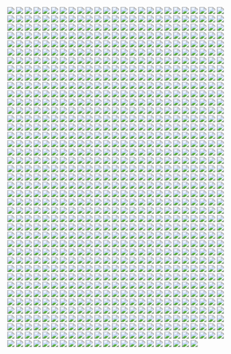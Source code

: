 ![](https://vacutice.github.io/Open-Imagine/doc/DIP-4th/0001.gif)
![](https://vacutice.github.io/Open-Imagine/doc/DIP-4th/0002.gif)
![](https://vacutice.github.io/Open-Imagine/doc/DIP-4th/0003.gif)
![](https://vacutice.github.io/Open-Imagine/doc/DIP-4th/0004.gif)
![](https://vacutice.github.io/Open-Imagine/doc/DIP-4th/0005.gif)
![](https://vacutice.github.io/Open-Imagine/doc/DIP-4th/0006.gif)
![](https://vacutice.github.io/Open-Imagine/doc/DIP-4th/0007.gif)
![](https://vacutice.github.io/Open-Imagine/doc/DIP-4th/0008.gif)
![](https://vacutice.github.io/Open-Imagine/doc/DIP-4th/0009.gif)
![](https://vacutice.github.io/Open-Imagine/doc/DIP-4th/0010.gif)
![](https://vacutice.github.io/Open-Imagine/doc/DIP-4th/0011.gif)
![](https://vacutice.github.io/Open-Imagine/doc/DIP-4th/0012.gif)
![](https://vacutice.github.io/Open-Imagine/doc/DIP-4th/0013.gif)
![](https://vacutice.github.io/Open-Imagine/doc/DIP-4th/0014.gif)
![](https://vacutice.github.io/Open-Imagine/doc/DIP-4th/0015.gif)
![](https://vacutice.github.io/Open-Imagine/doc/DIP-4th/0016.gif)
![](https://vacutice.github.io/Open-Imagine/doc/DIP-4th/0017.gif)
![](https://vacutice.github.io/Open-Imagine/doc/DIP-4th/0018.gif)
![](https://vacutice.github.io/Open-Imagine/doc/DIP-4th/0019.gif)
![](https://vacutice.github.io/Open-Imagine/doc/DIP-4th/0020.gif)
![](https://vacutice.github.io/Open-Imagine/doc/DIP-4th/0021.gif)
![](https://vacutice.github.io/Open-Imagine/doc/DIP-4th/0022.gif)
![](https://vacutice.github.io/Open-Imagine/doc/DIP-4th/0023.gif)
![](https://vacutice.github.io/Open-Imagine/doc/DIP-4th/0024.gif)
![](https://vacutice.github.io/Open-Imagine/doc/DIP-4th/0025.gif)
![](https://vacutice.github.io/Open-Imagine/doc/DIP-4th/0026.gif)
![](https://vacutice.github.io/Open-Imagine/doc/DIP-4th/0027.gif)
![](https://vacutice.github.io/Open-Imagine/doc/DIP-4th/0028.gif)
![](https://vacutice.github.io/Open-Imagine/doc/DIP-4th/0029.gif)
![](https://vacutice.github.io/Open-Imagine/doc/DIP-4th/0030.gif)
![](https://vacutice.github.io/Open-Imagine/doc/DIP-4th/0031.gif)
![](https://vacutice.github.io/Open-Imagine/doc/DIP-4th/0032.gif)
![](https://vacutice.github.io/Open-Imagine/doc/DIP-4th/0033.gif)
![](https://vacutice.github.io/Open-Imagine/doc/DIP-4th/0034.gif)
![](https://vacutice.github.io/Open-Imagine/doc/DIP-4th/0035.gif)
![](https://vacutice.github.io/Open-Imagine/doc/DIP-4th/0036.gif)
![](https://vacutice.github.io/Open-Imagine/doc/DIP-4th/0037.gif)
![](https://vacutice.github.io/Open-Imagine/doc/DIP-4th/0038.gif)
![](https://vacutice.github.io/Open-Imagine/doc/DIP-4th/0039.gif)
![](https://vacutice.github.io/Open-Imagine/doc/DIP-4th/0040.gif)
![](https://vacutice.github.io/Open-Imagine/doc/DIP-4th/0041.gif)
![](https://vacutice.github.io/Open-Imagine/doc/DIP-4th/0042.gif)
![](https://vacutice.github.io/Open-Imagine/doc/DIP-4th/0043.gif)
![](https://vacutice.github.io/Open-Imagine/doc/DIP-4th/0044.gif)
![](https://vacutice.github.io/Open-Imagine/doc/DIP-4th/0045.gif)
![](https://vacutice.github.io/Open-Imagine/doc/DIP-4th/0046.gif)
![](https://vacutice.github.io/Open-Imagine/doc/DIP-4th/0047.gif)
![](https://vacutice.github.io/Open-Imagine/doc/DIP-4th/0048.gif)
![](https://vacutice.github.io/Open-Imagine/doc/DIP-4th/0049.gif)
![](https://vacutice.github.io/Open-Imagine/doc/DIP-4th/0050.gif)
![](https://vacutice.github.io/Open-Imagine/doc/DIP-4th/0051.gif)
![](https://vacutice.github.io/Open-Imagine/doc/DIP-4th/0052.gif)
![](https://vacutice.github.io/Open-Imagine/doc/DIP-4th/0053.gif)
![](https://vacutice.github.io/Open-Imagine/doc/DIP-4th/0054.gif)
![](https://vacutice.github.io/Open-Imagine/doc/DIP-4th/0055.gif)
![](https://vacutice.github.io/Open-Imagine/doc/DIP-4th/0056.gif)
![](https://vacutice.github.io/Open-Imagine/doc/DIP-4th/0057.gif)
![](https://vacutice.github.io/Open-Imagine/doc/DIP-4th/0058.gif)
![](https://vacutice.github.io/Open-Imagine/doc/DIP-4th/0059.gif)
![](https://vacutice.github.io/Open-Imagine/doc/DIP-4th/0060.gif)
![](https://vacutice.github.io/Open-Imagine/doc/DIP-4th/0061.gif)
![](https://vacutice.github.io/Open-Imagine/doc/DIP-4th/0062.gif)
![](https://vacutice.github.io/Open-Imagine/doc/DIP-4th/0063.gif)
![](https://vacutice.github.io/Open-Imagine/doc/DIP-4th/0064.gif)
![](https://vacutice.github.io/Open-Imagine/doc/DIP-4th/0065.gif)
![](https://vacutice.github.io/Open-Imagine/doc/DIP-4th/0066.gif)
![](https://vacutice.github.io/Open-Imagine/doc/DIP-4th/0067.gif)
![](https://vacutice.github.io/Open-Imagine/doc/DIP-4th/0068.gif)
![](https://vacutice.github.io/Open-Imagine/doc/DIP-4th/0069.gif)
![](https://vacutice.github.io/Open-Imagine/doc/DIP-4th/0070.gif)
![](https://vacutice.github.io/Open-Imagine/doc/DIP-4th/0071.gif)
![](https://vacutice.github.io/Open-Imagine/doc/DIP-4th/0072.gif)
![](https://vacutice.github.io/Open-Imagine/doc/DIP-4th/0073.gif)
![](https://vacutice.github.io/Open-Imagine/doc/DIP-4th/0074.gif)
![](https://vacutice.github.io/Open-Imagine/doc/DIP-4th/0075.gif)
![](https://vacutice.github.io/Open-Imagine/doc/DIP-4th/0076.gif)
![](https://vacutice.github.io/Open-Imagine/doc/DIP-4th/0077.gif)
![](https://vacutice.github.io/Open-Imagine/doc/DIP-4th/0078.gif)
![](https://vacutice.github.io/Open-Imagine/doc/DIP-4th/0079.gif)
![](https://vacutice.github.io/Open-Imagine/doc/DIP-4th/0080.gif)
![](https://vacutice.github.io/Open-Imagine/doc/DIP-4th/0081.gif)
![](https://vacutice.github.io/Open-Imagine/doc/DIP-4th/0082.gif)
![](https://vacutice.github.io/Open-Imagine/doc/DIP-4th/0083.gif)
![](https://vacutice.github.io/Open-Imagine/doc/DIP-4th/0084.gif)
![](https://vacutice.github.io/Open-Imagine/doc/DIP-4th/0085.gif)
![](https://vacutice.github.io/Open-Imagine/doc/DIP-4th/0086.gif)
![](https://vacutice.github.io/Open-Imagine/doc/DIP-4th/0087.gif)
![](https://vacutice.github.io/Open-Imagine/doc/DIP-4th/0088.gif)
![](https://vacutice.github.io/Open-Imagine/doc/DIP-4th/0089.gif)
![](https://vacutice.github.io/Open-Imagine/doc/DIP-4th/0090.gif)
![](https://vacutice.github.io/Open-Imagine/doc/DIP-4th/0091.gif)
![](https://vacutice.github.io/Open-Imagine/doc/DIP-4th/0092.gif)
![](https://vacutice.github.io/Open-Imagine/doc/DIP-4th/0093.gif)
![](https://vacutice.github.io/Open-Imagine/doc/DIP-4th/0094.gif)
![](https://vacutice.github.io/Open-Imagine/doc/DIP-4th/0095.gif)
![](https://vacutice.github.io/Open-Imagine/doc/DIP-4th/0096.gif)
![](https://vacutice.github.io/Open-Imagine/doc/DIP-4th/0097.gif)
![](https://vacutice.github.io/Open-Imagine/doc/DIP-4th/0098.gif)
![](https://vacutice.github.io/Open-Imagine/doc/DIP-4th/0099.gif)
![](https://vacutice.github.io/Open-Imagine/doc/DIP-4th/0100.gif)
![](https://vacutice.github.io/Open-Imagine/doc/DIP-4th/0101.gif)
![](https://vacutice.github.io/Open-Imagine/doc/DIP-4th/0102.gif)
![](https://vacutice.github.io/Open-Imagine/doc/DIP-4th/0103.gif)
![](https://vacutice.github.io/Open-Imagine/doc/DIP-4th/0104.gif)
![](https://vacutice.github.io/Open-Imagine/doc/DIP-4th/0105.gif)
![](https://vacutice.github.io/Open-Imagine/doc/DIP-4th/0106.gif)
![](https://vacutice.github.io/Open-Imagine/doc/DIP-4th/0107.gif)
![](https://vacutice.github.io/Open-Imagine/doc/DIP-4th/0108.gif)
![](https://vacutice.github.io/Open-Imagine/doc/DIP-4th/0109.gif)
![](https://vacutice.github.io/Open-Imagine/doc/DIP-4th/0110.gif)
![](https://vacutice.github.io/Open-Imagine/doc/DIP-4th/0111.gif)
![](https://vacutice.github.io/Open-Imagine/doc/DIP-4th/0112.gif)
![](https://vacutice.github.io/Open-Imagine/doc/DIP-4th/0113.gif)
![](https://vacutice.github.io/Open-Imagine/doc/DIP-4th/0114.gif)
![](https://vacutice.github.io/Open-Imagine/doc/DIP-4th/0115.gif)
![](https://vacutice.github.io/Open-Imagine/doc/DIP-4th/0116.gif)
![](https://vacutice.github.io/Open-Imagine/doc/DIP-4th/0117.gif)
![](https://vacutice.github.io/Open-Imagine/doc/DIP-4th/0118.gif)
![](https://vacutice.github.io/Open-Imagine/doc/DIP-4th/0119.gif)
![](https://vacutice.github.io/Open-Imagine/doc/DIP-4th/0120.gif)
![](https://vacutice.github.io/Open-Imagine/doc/DIP-4th/0121.gif)
![](https://vacutice.github.io/Open-Imagine/doc/DIP-4th/0122.gif)
![](https://vacutice.github.io/Open-Imagine/doc/DIP-4th/0123.gif)
![](https://vacutice.github.io/Open-Imagine/doc/DIP-4th/0124.gif)
![](https://vacutice.github.io/Open-Imagine/doc/DIP-4th/0125.gif)
![](https://vacutice.github.io/Open-Imagine/doc/DIP-4th/0126.gif)
![](https://vacutice.github.io/Open-Imagine/doc/DIP-4th/0127.gif)
![](https://vacutice.github.io/Open-Imagine/doc/DIP-4th/0128.gif)
![](https://vacutice.github.io/Open-Imagine/doc/DIP-4th/0129.gif)
![](https://vacutice.github.io/Open-Imagine/doc/DIP-4th/0130.gif)
![](https://vacutice.github.io/Open-Imagine/doc/DIP-4th/0131.gif)
![](https://vacutice.github.io/Open-Imagine/doc/DIP-4th/0132.gif)
![](https://vacutice.github.io/Open-Imagine/doc/DIP-4th/0133.gif)
![](https://vacutice.github.io/Open-Imagine/doc/DIP-4th/0134.gif)
![](https://vacutice.github.io/Open-Imagine/doc/DIP-4th/0135.gif)
![](https://vacutice.github.io/Open-Imagine/doc/DIP-4th/0136.gif)
![](https://vacutice.github.io/Open-Imagine/doc/DIP-4th/0137.gif)
![](https://vacutice.github.io/Open-Imagine/doc/DIP-4th/0138.gif)
![](https://vacutice.github.io/Open-Imagine/doc/DIP-4th/0139.gif)
![](https://vacutice.github.io/Open-Imagine/doc/DIP-4th/0140.gif)
![](https://vacutice.github.io/Open-Imagine/doc/DIP-4th/0141.gif)
![](https://vacutice.github.io/Open-Imagine/doc/DIP-4th/0142.gif)
![](https://vacutice.github.io/Open-Imagine/doc/DIP-4th/0143.gif)
![](https://vacutice.github.io/Open-Imagine/doc/DIP-4th/0144.gif)
![](https://vacutice.github.io/Open-Imagine/doc/DIP-4th/0145.gif)
![](https://vacutice.github.io/Open-Imagine/doc/DIP-4th/0146.gif)
![](https://vacutice.github.io/Open-Imagine/doc/DIP-4th/0147.gif)
![](https://vacutice.github.io/Open-Imagine/doc/DIP-4th/0148.gif)
![](https://vacutice.github.io/Open-Imagine/doc/DIP-4th/0149.gif)
![](https://vacutice.github.io/Open-Imagine/doc/DIP-4th/0150.gif)
![](https://vacutice.github.io/Open-Imagine/doc/DIP-4th/0151.gif)
![](https://vacutice.github.io/Open-Imagine/doc/DIP-4th/0152.gif)
![](https://vacutice.github.io/Open-Imagine/doc/DIP-4th/0153.gif)
![](https://vacutice.github.io/Open-Imagine/doc/DIP-4th/0154.gif)
![](https://vacutice.github.io/Open-Imagine/doc/DIP-4th/0155.gif)
![](https://vacutice.github.io/Open-Imagine/doc/DIP-4th/0156.gif)
![](https://vacutice.github.io/Open-Imagine/doc/DIP-4th/0157.gif)
![](https://vacutice.github.io/Open-Imagine/doc/DIP-4th/0158.gif)
![](https://vacutice.github.io/Open-Imagine/doc/DIP-4th/0159.gif)
![](https://vacutice.github.io/Open-Imagine/doc/DIP-4th/0160.gif)
![](https://vacutice.github.io/Open-Imagine/doc/DIP-4th/0161.gif)
![](https://vacutice.github.io/Open-Imagine/doc/DIP-4th/0162.gif)
![](https://vacutice.github.io/Open-Imagine/doc/DIP-4th/0163.gif)
![](https://vacutice.github.io/Open-Imagine/doc/DIP-4th/0164.gif)
![](https://vacutice.github.io/Open-Imagine/doc/DIP-4th/0165.gif)
![](https://vacutice.github.io/Open-Imagine/doc/DIP-4th/0166.gif)
![](https://vacutice.github.io/Open-Imagine/doc/DIP-4th/0167.gif)
![](https://vacutice.github.io/Open-Imagine/doc/DIP-4th/0168.gif)
![](https://vacutice.github.io/Open-Imagine/doc/DIP-4th/0169.gif)
![](https://vacutice.github.io/Open-Imagine/doc/DIP-4th/0170.gif)
![](https://vacutice.github.io/Open-Imagine/doc/DIP-4th/0171.gif)
![](https://vacutice.github.io/Open-Imagine/doc/DIP-4th/0172.gif)
![](https://vacutice.github.io/Open-Imagine/doc/DIP-4th/0173.gif)
![](https://vacutice.github.io/Open-Imagine/doc/DIP-4th/0174.gif)
![](https://vacutice.github.io/Open-Imagine/doc/DIP-4th/0175.gif)
![](https://vacutice.github.io/Open-Imagine/doc/DIP-4th/0176.gif)
![](https://vacutice.github.io/Open-Imagine/doc/DIP-4th/0177.gif)
![](https://vacutice.github.io/Open-Imagine/doc/DIP-4th/0178.gif)
![](https://vacutice.github.io/Open-Imagine/doc/DIP-4th/0179.gif)
![](https://vacutice.github.io/Open-Imagine/doc/DIP-4th/0180.gif)
![](https://vacutice.github.io/Open-Imagine/doc/DIP-4th/0181.gif)
![](https://vacutice.github.io/Open-Imagine/doc/DIP-4th/0182.gif)
![](https://vacutice.github.io/Open-Imagine/doc/DIP-4th/0183.gif)
![](https://vacutice.github.io/Open-Imagine/doc/DIP-4th/0184.gif)
![](https://vacutice.github.io/Open-Imagine/doc/DIP-4th/0185.gif)
![](https://vacutice.github.io/Open-Imagine/doc/DIP-4th/0186.gif)
![](https://vacutice.github.io/Open-Imagine/doc/DIP-4th/0187.gif)
![](https://vacutice.github.io/Open-Imagine/doc/DIP-4th/0188.gif)
![](https://vacutice.github.io/Open-Imagine/doc/DIP-4th/0189.gif)
![](https://vacutice.github.io/Open-Imagine/doc/DIP-4th/0190.gif)
![](https://vacutice.github.io/Open-Imagine/doc/DIP-4th/0191.gif)
![](https://vacutice.github.io/Open-Imagine/doc/DIP-4th/0192.gif)
![](https://vacutice.github.io/Open-Imagine/doc/DIP-4th/0193.gif)
![](https://vacutice.github.io/Open-Imagine/doc/DIP-4th/0194.gif)
![](https://vacutice.github.io/Open-Imagine/doc/DIP-4th/0195.gif)
![](https://vacutice.github.io/Open-Imagine/doc/DIP-4th/0196.gif)
![](https://vacutice.github.io/Open-Imagine/doc/DIP-4th/0197.gif)
![](https://vacutice.github.io/Open-Imagine/doc/DIP-4th/0198.gif)
![](https://vacutice.github.io/Open-Imagine/doc/DIP-4th/0199.gif)
![](https://vacutice.github.io/Open-Imagine/doc/DIP-4th/0200.gif)
![](https://vacutice.github.io/Open-Imagine/doc/DIP-4th/0201.gif)
![](https://vacutice.github.io/Open-Imagine/doc/DIP-4th/0202.gif)
![](https://vacutice.github.io/Open-Imagine/doc/DIP-4th/0203.gif)
![](https://vacutice.github.io/Open-Imagine/doc/DIP-4th/0204.gif)
![](https://vacutice.github.io/Open-Imagine/doc/DIP-4th/0205.gif)
![](https://vacutice.github.io/Open-Imagine/doc/DIP-4th/0206.gif)
![](https://vacutice.github.io/Open-Imagine/doc/DIP-4th/0207.gif)
![](https://vacutice.github.io/Open-Imagine/doc/DIP-4th/0208.gif)
![](https://vacutice.github.io/Open-Imagine/doc/DIP-4th/0209.gif)
![](https://vacutice.github.io/Open-Imagine/doc/DIP-4th/0210.gif)
![](https://vacutice.github.io/Open-Imagine/doc/DIP-4th/0211.gif)
![](https://vacutice.github.io/Open-Imagine/doc/DIP-4th/0212.gif)
![](https://vacutice.github.io/Open-Imagine/doc/DIP-4th/0213.gif)
![](https://vacutice.github.io/Open-Imagine/doc/DIP-4th/0214.gif)
![](https://vacutice.github.io/Open-Imagine/doc/DIP-4th/0215.gif)
![](https://vacutice.github.io/Open-Imagine/doc/DIP-4th/0216.gif)
![](https://vacutice.github.io/Open-Imagine/doc/DIP-4th/0217.gif)
![](https://vacutice.github.io/Open-Imagine/doc/DIP-4th/0218.gif)
![](https://vacutice.github.io/Open-Imagine/doc/DIP-4th/0219.gif)
![](https://vacutice.github.io/Open-Imagine/doc/DIP-4th/0220.gif)
![](https://vacutice.github.io/Open-Imagine/doc/DIP-4th/0221.gif)
![](https://vacutice.github.io/Open-Imagine/doc/DIP-4th/0222.gif)
![](https://vacutice.github.io/Open-Imagine/doc/DIP-4th/0223.gif)
![](https://vacutice.github.io/Open-Imagine/doc/DIP-4th/0224.gif)
![](https://vacutice.github.io/Open-Imagine/doc/DIP-4th/0225.gif)
![](https://vacutice.github.io/Open-Imagine/doc/DIP-4th/0226.gif)
![](https://vacutice.github.io/Open-Imagine/doc/DIP-4th/0227.gif)
![](https://vacutice.github.io/Open-Imagine/doc/DIP-4th/0228.gif)
![](https://vacutice.github.io/Open-Imagine/doc/DIP-4th/0229.gif)
![](https://vacutice.github.io/Open-Imagine/doc/DIP-4th/0230.gif)
![](https://vacutice.github.io/Open-Imagine/doc/DIP-4th/0231.gif)
![](https://vacutice.github.io/Open-Imagine/doc/DIP-4th/0232.gif)
![](https://vacutice.github.io/Open-Imagine/doc/DIP-4th/0233.gif)
![](https://vacutice.github.io/Open-Imagine/doc/DIP-4th/0234.gif)
![](https://vacutice.github.io/Open-Imagine/doc/DIP-4th/0235.gif)
![](https://vacutice.github.io/Open-Imagine/doc/DIP-4th/0236.gif)
![](https://vacutice.github.io/Open-Imagine/doc/DIP-4th/0237.gif)
![](https://vacutice.github.io/Open-Imagine/doc/DIP-4th/0238.gif)
![](https://vacutice.github.io/Open-Imagine/doc/DIP-4th/0239.gif)
![](https://vacutice.github.io/Open-Imagine/doc/DIP-4th/0240.gif)
![](https://vacutice.github.io/Open-Imagine/doc/DIP-4th/0241.gif)
![](https://vacutice.github.io/Open-Imagine/doc/DIP-4th/0242.gif)
![](https://vacutice.github.io/Open-Imagine/doc/DIP-4th/0243.gif)
![](https://vacutice.github.io/Open-Imagine/doc/DIP-4th/0244.gif)
![](https://vacutice.github.io/Open-Imagine/doc/DIP-4th/0245.gif)
![](https://vacutice.github.io/Open-Imagine/doc/DIP-4th/0246.gif)
![](https://vacutice.github.io/Open-Imagine/doc/DIP-4th/0247.gif)
![](https://vacutice.github.io/Open-Imagine/doc/DIP-4th/0248.gif)
![](https://vacutice.github.io/Open-Imagine/doc/DIP-4th/0249.gif)
![](https://vacutice.github.io/Open-Imagine/doc/DIP-4th/0250.gif)
![](https://vacutice.github.io/Open-Imagine/doc/DIP-4th/0251.gif)
![](https://vacutice.github.io/Open-Imagine/doc/DIP-4th/0252.gif)
![](https://vacutice.github.io/Open-Imagine/doc/DIP-4th/0253.gif)
![](https://vacutice.github.io/Open-Imagine/doc/DIP-4th/0254.gif)
![](https://vacutice.github.io/Open-Imagine/doc/DIP-4th/0255.gif)
![](https://vacutice.github.io/Open-Imagine/doc/DIP-4th/0256.gif)
![](https://vacutice.github.io/Open-Imagine/doc/DIP-4th/0257.gif)
![](https://vacutice.github.io/Open-Imagine/doc/DIP-4th/0258.gif)
![](https://vacutice.github.io/Open-Imagine/doc/DIP-4th/0259.gif)
![](https://vacutice.github.io/Open-Imagine/doc/DIP-4th/0260.gif)
![](https://vacutice.github.io/Open-Imagine/doc/DIP-4th/0261.gif)
![](https://vacutice.github.io/Open-Imagine/doc/DIP-4th/0262.gif)
![](https://vacutice.github.io/Open-Imagine/doc/DIP-4th/0263.gif)
![](https://vacutice.github.io/Open-Imagine/doc/DIP-4th/0264.gif)
![](https://vacutice.github.io/Open-Imagine/doc/DIP-4th/0265.gif)
![](https://vacutice.github.io/Open-Imagine/doc/DIP-4th/0266.gif)
![](https://vacutice.github.io/Open-Imagine/doc/DIP-4th/0267.gif)
![](https://vacutice.github.io/Open-Imagine/doc/DIP-4th/0268.gif)
![](https://vacutice.github.io/Open-Imagine/doc/DIP-4th/0269.gif)
![](https://vacutice.github.io/Open-Imagine/doc/DIP-4th/0270.gif)
![](https://vacutice.github.io/Open-Imagine/doc/DIP-4th/0271.gif)
![](https://vacutice.github.io/Open-Imagine/doc/DIP-4th/0272.gif)
![](https://vacutice.github.io/Open-Imagine/doc/DIP-4th/0273.gif)
![](https://vacutice.github.io/Open-Imagine/doc/DIP-4th/0274.gif)
![](https://vacutice.github.io/Open-Imagine/doc/DIP-4th/0275.gif)
![](https://vacutice.github.io/Open-Imagine/doc/DIP-4th/0276.gif)
![](https://vacutice.github.io/Open-Imagine/doc/DIP-4th/0277.gif)
![](https://vacutice.github.io/Open-Imagine/doc/DIP-4th/0278.gif)
![](https://vacutice.github.io/Open-Imagine/doc/DIP-4th/0279.gif)
![](https://vacutice.github.io/Open-Imagine/doc/DIP-4th/0280.gif)
![](https://vacutice.github.io/Open-Imagine/doc/DIP-4th/0281.gif)
![](https://vacutice.github.io/Open-Imagine/doc/DIP-4th/0282.gif)
![](https://vacutice.github.io/Open-Imagine/doc/DIP-4th/0283.gif)
![](https://vacutice.github.io/Open-Imagine/doc/DIP-4th/0284.gif)
![](https://vacutice.github.io/Open-Imagine/doc/DIP-4th/0285.gif)
![](https://vacutice.github.io/Open-Imagine/doc/DIP-4th/0286.gif)
![](https://vacutice.github.io/Open-Imagine/doc/DIP-4th/0287.gif)
![](https://vacutice.github.io/Open-Imagine/doc/DIP-4th/0288.gif)
![](https://vacutice.github.io/Open-Imagine/doc/DIP-4th/0289.gif)
![](https://vacutice.github.io/Open-Imagine/doc/DIP-4th/0290.gif)
![](https://vacutice.github.io/Open-Imagine/doc/DIP-4th/0291.gif)
![](https://vacutice.github.io/Open-Imagine/doc/DIP-4th/0292.gif)
![](https://vacutice.github.io/Open-Imagine/doc/DIP-4th/0293.gif)
![](https://vacutice.github.io/Open-Imagine/doc/DIP-4th/0294.gif)
![](https://vacutice.github.io/Open-Imagine/doc/DIP-4th/0295.gif)
![](https://vacutice.github.io/Open-Imagine/doc/DIP-4th/0296.gif)
![](https://vacutice.github.io/Open-Imagine/doc/DIP-4th/0297.gif)
![](https://vacutice.github.io/Open-Imagine/doc/DIP-4th/0298.gif)
![](https://vacutice.github.io/Open-Imagine/doc/DIP-4th/0299.gif)
![](https://vacutice.github.io/Open-Imagine/doc/DIP-4th/0300.gif)
![](https://vacutice.github.io/Open-Imagine/doc/DIP-4th/0301.gif)
![](https://vacutice.github.io/Open-Imagine/doc/DIP-4th/0302.gif)
![](https://vacutice.github.io/Open-Imagine/doc/DIP-4th/0303.gif)
![](https://vacutice.github.io/Open-Imagine/doc/DIP-4th/0304.gif)
![](https://vacutice.github.io/Open-Imagine/doc/DIP-4th/0305.gif)
![](https://vacutice.github.io/Open-Imagine/doc/DIP-4th/0306.gif)
![](https://vacutice.github.io/Open-Imagine/doc/DIP-4th/0307.gif)
![](https://vacutice.github.io/Open-Imagine/doc/DIP-4th/0308.gif)
![](https://vacutice.github.io/Open-Imagine/doc/DIP-4th/0309.gif)
![](https://vacutice.github.io/Open-Imagine/doc/DIP-4th/0310.gif)
![](https://vacutice.github.io/Open-Imagine/doc/DIP-4th/0311.gif)
![](https://vacutice.github.io/Open-Imagine/doc/DIP-4th/0312.gif)
![](https://vacutice.github.io/Open-Imagine/doc/DIP-4th/0313.gif)
![](https://vacutice.github.io/Open-Imagine/doc/DIP-4th/0314.gif)
![](https://vacutice.github.io/Open-Imagine/doc/DIP-4th/0315.gif)
![](https://vacutice.github.io/Open-Imagine/doc/DIP-4th/0316.gif)
![](https://vacutice.github.io/Open-Imagine/doc/DIP-4th/0317.gif)
![](https://vacutice.github.io/Open-Imagine/doc/DIP-4th/0318.gif)
![](https://vacutice.github.io/Open-Imagine/doc/DIP-4th/0319.gif)
![](https://vacutice.github.io/Open-Imagine/doc/DIP-4th/0320.gif)
![](https://vacutice.github.io/Open-Imagine/doc/DIP-4th/0321.gif)
![](https://vacutice.github.io/Open-Imagine/doc/DIP-4th/0322.gif)
![](https://vacutice.github.io/Open-Imagine/doc/DIP-4th/0323.gif)
![](https://vacutice.github.io/Open-Imagine/doc/DIP-4th/0324.gif)
![](https://vacutice.github.io/Open-Imagine/doc/DIP-4th/0325.gif)
![](https://vacutice.github.io/Open-Imagine/doc/DIP-4th/0326.gif)
![](https://vacutice.github.io/Open-Imagine/doc/DIP-4th/0327.gif)
![](https://vacutice.github.io/Open-Imagine/doc/DIP-4th/0328.gif)
![](https://vacutice.github.io/Open-Imagine/doc/DIP-4th/0329.gif)
![](https://vacutice.github.io/Open-Imagine/doc/DIP-4th/0330.gif)
![](https://vacutice.github.io/Open-Imagine/doc/DIP-4th/0331.gif)
![](https://vacutice.github.io/Open-Imagine/doc/DIP-4th/0332.gif)
![](https://vacutice.github.io/Open-Imagine/doc/DIP-4th/0333.gif)
![](https://vacutice.github.io/Open-Imagine/doc/DIP-4th/0334.gif)
![](https://vacutice.github.io/Open-Imagine/doc/DIP-4th/0335.gif)
![](https://vacutice.github.io/Open-Imagine/doc/DIP-4th/0336.gif)
![](https://vacutice.github.io/Open-Imagine/doc/DIP-4th/0337.gif)
![](https://vacutice.github.io/Open-Imagine/doc/DIP-4th/0338.gif)
![](https://vacutice.github.io/Open-Imagine/doc/DIP-4th/0339.gif)
![](https://vacutice.github.io/Open-Imagine/doc/DIP-4th/0340.gif)
![](https://vacutice.github.io/Open-Imagine/doc/DIP-4th/0341.gif)
![](https://vacutice.github.io/Open-Imagine/doc/DIP-4th/0342.gif)
![](https://vacutice.github.io/Open-Imagine/doc/DIP-4th/0343.gif)
![](https://vacutice.github.io/Open-Imagine/doc/DIP-4th/0344.gif)
![](https://vacutice.github.io/Open-Imagine/doc/DIP-4th/0345.gif)
![](https://vacutice.github.io/Open-Imagine/doc/DIP-4th/0346.gif)
![](https://vacutice.github.io/Open-Imagine/doc/DIP-4th/0347.gif)
![](https://vacutice.github.io/Open-Imagine/doc/DIP-4th/0348.gif)
![](https://vacutice.github.io/Open-Imagine/doc/DIP-4th/0349.gif)
![](https://vacutice.github.io/Open-Imagine/doc/DIP-4th/0350.gif)
![](https://vacutice.github.io/Open-Imagine/doc/DIP-4th/0351.gif)
![](https://vacutice.github.io/Open-Imagine/doc/DIP-4th/0352.gif)
![](https://vacutice.github.io/Open-Imagine/doc/DIP-4th/0353.gif)
![](https://vacutice.github.io/Open-Imagine/doc/DIP-4th/0354.gif)
![](https://vacutice.github.io/Open-Imagine/doc/DIP-4th/0355.gif)
![](https://vacutice.github.io/Open-Imagine/doc/DIP-4th/0356.gif)
![](https://vacutice.github.io/Open-Imagine/doc/DIP-4th/0357.gif)
![](https://vacutice.github.io/Open-Imagine/doc/DIP-4th/0358.gif)
![](https://vacutice.github.io/Open-Imagine/doc/DIP-4th/0359.gif)
![](https://vacutice.github.io/Open-Imagine/doc/DIP-4th/0360.gif)
![](https://vacutice.github.io/Open-Imagine/doc/DIP-4th/0361.gif)
![](https://vacutice.github.io/Open-Imagine/doc/DIP-4th/0362.gif)
![](https://vacutice.github.io/Open-Imagine/doc/DIP-4th/0363.gif)
![](https://vacutice.github.io/Open-Imagine/doc/DIP-4th/0364.gif)
![](https://vacutice.github.io/Open-Imagine/doc/DIP-4th/0365.gif)
![](https://vacutice.github.io/Open-Imagine/doc/DIP-4th/0366.gif)
![](https://vacutice.github.io/Open-Imagine/doc/DIP-4th/0367.gif)
![](https://vacutice.github.io/Open-Imagine/doc/DIP-4th/0368.gif)
![](https://vacutice.github.io/Open-Imagine/doc/DIP-4th/0369.gif)
![](https://vacutice.github.io/Open-Imagine/doc/DIP-4th/0370.gif)
![](https://vacutice.github.io/Open-Imagine/doc/DIP-4th/0371.gif)
![](https://vacutice.github.io/Open-Imagine/doc/DIP-4th/0372.gif)
![](https://vacutice.github.io/Open-Imagine/doc/DIP-4th/0373.gif)
![](https://vacutice.github.io/Open-Imagine/doc/DIP-4th/0374.gif)
![](https://vacutice.github.io/Open-Imagine/doc/DIP-4th/0375.gif)
![](https://vacutice.github.io/Open-Imagine/doc/DIP-4th/0376.gif)
![](https://vacutice.github.io/Open-Imagine/doc/DIP-4th/0377.gif)
![](https://vacutice.github.io/Open-Imagine/doc/DIP-4th/0378.gif)
![](https://vacutice.github.io/Open-Imagine/doc/DIP-4th/0379.gif)
![](https://vacutice.github.io/Open-Imagine/doc/DIP-4th/0380.gif)
![](https://vacutice.github.io/Open-Imagine/doc/DIP-4th/0381.gif)
![](https://vacutice.github.io/Open-Imagine/doc/DIP-4th/0382.gif)
![](https://vacutice.github.io/Open-Imagine/doc/DIP-4th/0383.gif)
![](https://vacutice.github.io/Open-Imagine/doc/DIP-4th/0384.gif)
![](https://vacutice.github.io/Open-Imagine/doc/DIP-4th/0385.gif)
![](https://vacutice.github.io/Open-Imagine/doc/DIP-4th/0386.gif)
![](https://vacutice.github.io/Open-Imagine/doc/DIP-4th/0387.gif)
![](https://vacutice.github.io/Open-Imagine/doc/DIP-4th/0388.gif)
![](https://vacutice.github.io/Open-Imagine/doc/DIP-4th/0389.gif)
![](https://vacutice.github.io/Open-Imagine/doc/DIP-4th/0390.gif)
![](https://vacutice.github.io/Open-Imagine/doc/DIP-4th/0391.gif)
![](https://vacutice.github.io/Open-Imagine/doc/DIP-4th/0392.gif)
![](https://vacutice.github.io/Open-Imagine/doc/DIP-4th/0393.gif)
![](https://vacutice.github.io/Open-Imagine/doc/DIP-4th/0394.gif)
![](https://vacutice.github.io/Open-Imagine/doc/DIP-4th/0395.gif)
![](https://vacutice.github.io/Open-Imagine/doc/DIP-4th/0396.gif)
![](https://vacutice.github.io/Open-Imagine/doc/DIP-4th/0397.gif)
![](https://vacutice.github.io/Open-Imagine/doc/DIP-4th/0398.gif)
![](https://vacutice.github.io/Open-Imagine/doc/DIP-4th/0399.gif)
![](https://vacutice.github.io/Open-Imagine/doc/DIP-4th/0400.gif)
![](https://vacutice.github.io/Open-Imagine/doc/DIP-4th/0401.gif)
![](https://vacutice.github.io/Open-Imagine/doc/DIP-4th/0402.gif)
![](https://vacutice.github.io/Open-Imagine/doc/DIP-4th/0403.gif)
![](https://vacutice.github.io/Open-Imagine/doc/DIP-4th/0404.gif)
![](https://vacutice.github.io/Open-Imagine/doc/DIP-4th/0405.gif)
![](https://vacutice.github.io/Open-Imagine/doc/DIP-4th/0406.gif)
![](https://vacutice.github.io/Open-Imagine/doc/DIP-4th/0407.gif)
![](https://vacutice.github.io/Open-Imagine/doc/DIP-4th/0408.gif)
![](https://vacutice.github.io/Open-Imagine/doc/DIP-4th/0409.gif)
![](https://vacutice.github.io/Open-Imagine/doc/DIP-4th/0410.gif)
![](https://vacutice.github.io/Open-Imagine/doc/DIP-4th/0411.gif)
![](https://vacutice.github.io/Open-Imagine/doc/DIP-4th/0412.gif)
![](https://vacutice.github.io/Open-Imagine/doc/DIP-4th/0413.gif)
![](https://vacutice.github.io/Open-Imagine/doc/DIP-4th/0414.gif)
![](https://vacutice.github.io/Open-Imagine/doc/DIP-4th/0415.gif)
![](https://vacutice.github.io/Open-Imagine/doc/DIP-4th/0416.gif)
![](https://vacutice.github.io/Open-Imagine/doc/DIP-4th/0417.gif)
![](https://vacutice.github.io/Open-Imagine/doc/DIP-4th/0418.gif)
![](https://vacutice.github.io/Open-Imagine/doc/DIP-4th/0419.gif)
![](https://vacutice.github.io/Open-Imagine/doc/DIP-4th/0420.gif)
![](https://vacutice.github.io/Open-Imagine/doc/DIP-4th/0421.gif)
![](https://vacutice.github.io/Open-Imagine/doc/DIP-4th/0422.gif)
![](https://vacutice.github.io/Open-Imagine/doc/DIP-4th/0423.gif)
![](https://vacutice.github.io/Open-Imagine/doc/DIP-4th/0424.gif)
![](https://vacutice.github.io/Open-Imagine/doc/DIP-4th/0425.gif)
![](https://vacutice.github.io/Open-Imagine/doc/DIP-4th/0426.gif)
![](https://vacutice.github.io/Open-Imagine/doc/DIP-4th/0427.gif)
![](https://vacutice.github.io/Open-Imagine/doc/DIP-4th/0428.gif)
![](https://vacutice.github.io/Open-Imagine/doc/DIP-4th/0429.gif)
![](https://vacutice.github.io/Open-Imagine/doc/DIP-4th/0430.gif)
![](https://vacutice.github.io/Open-Imagine/doc/DIP-4th/0431.gif)
![](https://vacutice.github.io/Open-Imagine/doc/DIP-4th/0432.gif)
![](https://vacutice.github.io/Open-Imagine/doc/DIP-4th/0433.gif)
![](https://vacutice.github.io/Open-Imagine/doc/DIP-4th/0434.gif)
![](https://vacutice.github.io/Open-Imagine/doc/DIP-4th/0435.gif)
![](https://vacutice.github.io/Open-Imagine/doc/DIP-4th/0436.gif)
![](https://vacutice.github.io/Open-Imagine/doc/DIP-4th/0437.gif)
![](https://vacutice.github.io/Open-Imagine/doc/DIP-4th/0438.gif)
![](https://vacutice.github.io/Open-Imagine/doc/DIP-4th/0439.gif)
![](https://vacutice.github.io/Open-Imagine/doc/DIP-4th/0440.gif)
![](https://vacutice.github.io/Open-Imagine/doc/DIP-4th/0441.gif)
![](https://vacutice.github.io/Open-Imagine/doc/DIP-4th/0442.gif)
![](https://vacutice.github.io/Open-Imagine/doc/DIP-4th/0443.gif)
![](https://vacutice.github.io/Open-Imagine/doc/DIP-4th/0444.gif)
![](https://vacutice.github.io/Open-Imagine/doc/DIP-4th/0445.gif)
![](https://vacutice.github.io/Open-Imagine/doc/DIP-4th/0446.gif)
![](https://vacutice.github.io/Open-Imagine/doc/DIP-4th/0447.gif)
![](https://vacutice.github.io/Open-Imagine/doc/DIP-4th/0448.gif)
![](https://vacutice.github.io/Open-Imagine/doc/DIP-4th/0449.gif)
![](https://vacutice.github.io/Open-Imagine/doc/DIP-4th/0450.gif)
![](https://vacutice.github.io/Open-Imagine/doc/DIP-4th/0451.gif)
![](https://vacutice.github.io/Open-Imagine/doc/DIP-4th/0452.gif)
![](https://vacutice.github.io/Open-Imagine/doc/DIP-4th/0453.gif)
![](https://vacutice.github.io/Open-Imagine/doc/DIP-4th/0454.gif)
![](https://vacutice.github.io/Open-Imagine/doc/DIP-4th/0455.gif)
![](https://vacutice.github.io/Open-Imagine/doc/DIP-4th/0456.gif)
![](https://vacutice.github.io/Open-Imagine/doc/DIP-4th/0457.gif)
![](https://vacutice.github.io/Open-Imagine/doc/DIP-4th/0458.gif)
![](https://vacutice.github.io/Open-Imagine/doc/DIP-4th/0459.gif)
![](https://vacutice.github.io/Open-Imagine/doc/DIP-4th/0460.gif)
![](https://vacutice.github.io/Open-Imagine/doc/DIP-4th/0461.gif)
![](https://vacutice.github.io/Open-Imagine/doc/DIP-4th/0462.gif)
![](https://vacutice.github.io/Open-Imagine/doc/DIP-4th/0463.gif)
![](https://vacutice.github.io/Open-Imagine/doc/DIP-4th/0464.gif)
![](https://vacutice.github.io/Open-Imagine/doc/DIP-4th/0465.gif)
![](https://vacutice.github.io/Open-Imagine/doc/DIP-4th/0466.gif)
![](https://vacutice.github.io/Open-Imagine/doc/DIP-4th/0467.gif)
![](https://vacutice.github.io/Open-Imagine/doc/DIP-4th/0468.gif)
![](https://vacutice.github.io/Open-Imagine/doc/DIP-4th/0469.gif)
![](https://vacutice.github.io/Open-Imagine/doc/DIP-4th/0470.gif)
![](https://vacutice.github.io/Open-Imagine/doc/DIP-4th/0471.gif)
![](https://vacutice.github.io/Open-Imagine/doc/DIP-4th/0472.gif)
![](https://vacutice.github.io/Open-Imagine/doc/DIP-4th/0473.gif)
![](https://vacutice.github.io/Open-Imagine/doc/DIP-4th/0474.gif)
![](https://vacutice.github.io/Open-Imagine/doc/DIP-4th/0475.gif)
![](https://vacutice.github.io/Open-Imagine/doc/DIP-4th/0476.gif)
![](https://vacutice.github.io/Open-Imagine/doc/DIP-4th/0477.gif)
![](https://vacutice.github.io/Open-Imagine/doc/DIP-4th/0478.gif)
![](https://vacutice.github.io/Open-Imagine/doc/DIP-4th/0479.gif)
![](https://vacutice.github.io/Open-Imagine/doc/DIP-4th/0480.gif)
![](https://vacutice.github.io/Open-Imagine/doc/DIP-4th/0481.gif)
![](https://vacutice.github.io/Open-Imagine/doc/DIP-4th/0482.gif)
![](https://vacutice.github.io/Open-Imagine/doc/DIP-4th/0483.gif)
![](https://vacutice.github.io/Open-Imagine/doc/DIP-4th/0484.gif)
![](https://vacutice.github.io/Open-Imagine/doc/DIP-4th/0485.gif)
![](https://vacutice.github.io/Open-Imagine/doc/DIP-4th/0486.gif)
![](https://vacutice.github.io/Open-Imagine/doc/DIP-4th/0487.gif)
![](https://vacutice.github.io/Open-Imagine/doc/DIP-4th/0488.gif)
![](https://vacutice.github.io/Open-Imagine/doc/DIP-4th/0489.gif)
![](https://vacutice.github.io/Open-Imagine/doc/DIP-4th/0490.gif)
![](https://vacutice.github.io/Open-Imagine/doc/DIP-4th/0491.gif)
![](https://vacutice.github.io/Open-Imagine/doc/DIP-4th/0492.gif)
![](https://vacutice.github.io/Open-Imagine/doc/DIP-4th/0493.gif)
![](https://vacutice.github.io/Open-Imagine/doc/DIP-4th/0494.gif)
![](https://vacutice.github.io/Open-Imagine/doc/DIP-4th/0495.gif)
![](https://vacutice.github.io/Open-Imagine/doc/DIP-4th/0496.gif)
![](https://vacutice.github.io/Open-Imagine/doc/DIP-4th/0497.gif)
![](https://vacutice.github.io/Open-Imagine/doc/DIP-4th/0498.gif)
![](https://vacutice.github.io/Open-Imagine/doc/DIP-4th/0499.gif)
![](https://vacutice.github.io/Open-Imagine/doc/DIP-4th/0500.gif)
![](https://vacutice.github.io/Open-Imagine/doc/DIP-4th/0501.gif)
![](https://vacutice.github.io/Open-Imagine/doc/DIP-4th/0502.gif)
![](https://vacutice.github.io/Open-Imagine/doc/DIP-4th/0503.gif)
![](https://vacutice.github.io/Open-Imagine/doc/DIP-4th/0504.gif)
![](https://vacutice.github.io/Open-Imagine/doc/DIP-4th/0505.gif)
![](https://vacutice.github.io/Open-Imagine/doc/DIP-4th/0506.gif)
![](https://vacutice.github.io/Open-Imagine/doc/DIP-4th/0507.gif)
![](https://vacutice.github.io/Open-Imagine/doc/DIP-4th/0508.gif)
![](https://vacutice.github.io/Open-Imagine/doc/DIP-4th/0509.gif)
![](https://vacutice.github.io/Open-Imagine/doc/DIP-4th/0510.gif)
![](https://vacutice.github.io/Open-Imagine/doc/DIP-4th/0511.gif)
![](https://vacutice.github.io/Open-Imagine/doc/DIP-4th/0512.gif)
![](https://vacutice.github.io/Open-Imagine/doc/DIP-4th/0513.gif)
![](https://vacutice.github.io/Open-Imagine/doc/DIP-4th/0514.gif)
![](https://vacutice.github.io/Open-Imagine/doc/DIP-4th/0515.gif)
![](https://vacutice.github.io/Open-Imagine/doc/DIP-4th/0516.gif)
![](https://vacutice.github.io/Open-Imagine/doc/DIP-4th/0517.gif)
![](https://vacutice.github.io/Open-Imagine/doc/DIP-4th/0518.gif)
![](https://vacutice.github.io/Open-Imagine/doc/DIP-4th/0519.gif)
![](https://vacutice.github.io/Open-Imagine/doc/DIP-4th/0520.gif)
![](https://vacutice.github.io/Open-Imagine/doc/DIP-4th/0521.gif)
![](https://vacutice.github.io/Open-Imagine/doc/DIP-4th/0522.gif)
![](https://vacutice.github.io/Open-Imagine/doc/DIP-4th/0523.gif)
![](https://vacutice.github.io/Open-Imagine/doc/DIP-4th/0524.gif)
![](https://vacutice.github.io/Open-Imagine/doc/DIP-4th/0525.gif)
![](https://vacutice.github.io/Open-Imagine/doc/DIP-4th/0526.gif)
![](https://vacutice.github.io/Open-Imagine/doc/DIP-4th/0527.gif)
![](https://vacutice.github.io/Open-Imagine/doc/DIP-4th/0528.gif)
![](https://vacutice.github.io/Open-Imagine/doc/DIP-4th/0529.gif)
![](https://vacutice.github.io/Open-Imagine/doc/DIP-4th/0530.gif)
![](https://vacutice.github.io/Open-Imagine/doc/DIP-4th/0531.gif)
![](https://vacutice.github.io/Open-Imagine/doc/DIP-4th/0532.gif)
![](https://vacutice.github.io/Open-Imagine/doc/DIP-4th/0533.gif)
![](https://vacutice.github.io/Open-Imagine/doc/DIP-4th/0534.gif)
![](https://vacutice.github.io/Open-Imagine/doc/DIP-4th/0535.gif)
![](https://vacutice.github.io/Open-Imagine/doc/DIP-4th/0536.gif)
![](https://vacutice.github.io/Open-Imagine/doc/DIP-4th/0537.gif)
![](https://vacutice.github.io/Open-Imagine/doc/DIP-4th/0538.gif)
![](https://vacutice.github.io/Open-Imagine/doc/DIP-4th/0539.gif)
![](https://vacutice.github.io/Open-Imagine/doc/DIP-4th/0540.gif)
![](https://vacutice.github.io/Open-Imagine/doc/DIP-4th/0541.gif)
![](https://vacutice.github.io/Open-Imagine/doc/DIP-4th/0542.gif)
![](https://vacutice.github.io/Open-Imagine/doc/DIP-4th/0543.gif)
![](https://vacutice.github.io/Open-Imagine/doc/DIP-4th/0544.gif)
![](https://vacutice.github.io/Open-Imagine/doc/DIP-4th/0545.gif)
![](https://vacutice.github.io/Open-Imagine/doc/DIP-4th/0546.gif)
![](https://vacutice.github.io/Open-Imagine/doc/DIP-4th/0547.gif)
![](https://vacutice.github.io/Open-Imagine/doc/DIP-4th/0548.gif)
![](https://vacutice.github.io/Open-Imagine/doc/DIP-4th/0549.gif)
![](https://vacutice.github.io/Open-Imagine/doc/DIP-4th/0550.gif)
![](https://vacutice.github.io/Open-Imagine/doc/DIP-4th/0551.gif)
![](https://vacutice.github.io/Open-Imagine/doc/DIP-4th/0552.gif)
![](https://vacutice.github.io/Open-Imagine/doc/DIP-4th/0553.gif)
![](https://vacutice.github.io/Open-Imagine/doc/DIP-4th/0554.gif)
![](https://vacutice.github.io/Open-Imagine/doc/DIP-4th/0555.gif)
![](https://vacutice.github.io/Open-Imagine/doc/DIP-4th/0556.gif)
![](https://vacutice.github.io/Open-Imagine/doc/DIP-4th/0557.gif)
![](https://vacutice.github.io/Open-Imagine/doc/DIP-4th/0558.gif)
![](https://vacutice.github.io/Open-Imagine/doc/DIP-4th/0559.gif)
![](https://vacutice.github.io/Open-Imagine/doc/DIP-4th/0560.gif)
![](https://vacutice.github.io/Open-Imagine/doc/DIP-4th/0561.gif)
![](https://vacutice.github.io/Open-Imagine/doc/DIP-4th/0562.gif)
![](https://vacutice.github.io/Open-Imagine/doc/DIP-4th/0563.gif)
![](https://vacutice.github.io/Open-Imagine/doc/DIP-4th/0564.gif)
![](https://vacutice.github.io/Open-Imagine/doc/DIP-4th/0565.gif)
![](https://vacutice.github.io/Open-Imagine/doc/DIP-4th/0566.gif)
![](https://vacutice.github.io/Open-Imagine/doc/DIP-4th/0567.gif)
![](https://vacutice.github.io/Open-Imagine/doc/DIP-4th/0568.gif)
![](https://vacutice.github.io/Open-Imagine/doc/DIP-4th/0569.gif)
![](https://vacutice.github.io/Open-Imagine/doc/DIP-4th/0570.gif)
![](https://vacutice.github.io/Open-Imagine/doc/DIP-4th/0571.gif)
![](https://vacutice.github.io/Open-Imagine/doc/DIP-4th/0572.gif)
![](https://vacutice.github.io/Open-Imagine/doc/DIP-4th/0573.gif)
![](https://vacutice.github.io/Open-Imagine/doc/DIP-4th/0574.gif)
![](https://vacutice.github.io/Open-Imagine/doc/DIP-4th/0575.gif)
![](https://vacutice.github.io/Open-Imagine/doc/DIP-4th/0576.gif)
![](https://vacutice.github.io/Open-Imagine/doc/DIP-4th/0577.gif)
![](https://vacutice.github.io/Open-Imagine/doc/DIP-4th/0578.gif)
![](https://vacutice.github.io/Open-Imagine/doc/DIP-4th/0579.gif)
![](https://vacutice.github.io/Open-Imagine/doc/DIP-4th/0580.gif)
![](https://vacutice.github.io/Open-Imagine/doc/DIP-4th/0581.gif)
![](https://vacutice.github.io/Open-Imagine/doc/DIP-4th/0582.gif)
![](https://vacutice.github.io/Open-Imagine/doc/DIP-4th/0583.gif)
![](https://vacutice.github.io/Open-Imagine/doc/DIP-4th/0584.gif)
![](https://vacutice.github.io/Open-Imagine/doc/DIP-4th/0585.gif)
![](https://vacutice.github.io/Open-Imagine/doc/DIP-4th/0586.gif)
![](https://vacutice.github.io/Open-Imagine/doc/DIP-4th/0587.gif)
![](https://vacutice.github.io/Open-Imagine/doc/DIP-4th/0588.gif)
![](https://vacutice.github.io/Open-Imagine/doc/DIP-4th/0589.gif)
![](https://vacutice.github.io/Open-Imagine/doc/DIP-4th/0590.gif)
![](https://vacutice.github.io/Open-Imagine/doc/DIP-4th/0591.gif)
![](https://vacutice.github.io/Open-Imagine/doc/DIP-4th/0592.gif)
![](https://vacutice.github.io/Open-Imagine/doc/DIP-4th/0593.gif)
![](https://vacutice.github.io/Open-Imagine/doc/DIP-4th/0594.gif)
![](https://vacutice.github.io/Open-Imagine/doc/DIP-4th/0595.gif)
![](https://vacutice.github.io/Open-Imagine/doc/DIP-4th/0596.gif)
![](https://vacutice.github.io/Open-Imagine/doc/DIP-4th/0597.gif)
![](https://vacutice.github.io/Open-Imagine/doc/DIP-4th/0598.gif)
![](https://vacutice.github.io/Open-Imagine/doc/DIP-4th/0599.gif)
![](https://vacutice.github.io/Open-Imagine/doc/DIP-4th/0600.gif)
![](https://vacutice.github.io/Open-Imagine/doc/DIP-4th/0601.gif)
![](https://vacutice.github.io/Open-Imagine/doc/DIP-4th/0602.gif)
![](https://vacutice.github.io/Open-Imagine/doc/DIP-4th/0603.gif)
![](https://vacutice.github.io/Open-Imagine/doc/DIP-4th/0604.gif)
![](https://vacutice.github.io/Open-Imagine/doc/DIP-4th/0605.gif)
![](https://vacutice.github.io/Open-Imagine/doc/DIP-4th/0606.gif)
![](https://vacutice.github.io/Open-Imagine/doc/DIP-4th/0607.gif)
![](https://vacutice.github.io/Open-Imagine/doc/DIP-4th/0608.gif)
![](https://vacutice.github.io/Open-Imagine/doc/DIP-4th/0609.gif)
![](https://vacutice.github.io/Open-Imagine/doc/DIP-4th/0610.gif)
![](https://vacutice.github.io/Open-Imagine/doc/DIP-4th/0611.gif)
![](https://vacutice.github.io/Open-Imagine/doc/DIP-4th/0612.gif)
![](https://vacutice.github.io/Open-Imagine/doc/DIP-4th/0613.gif)
![](https://vacutice.github.io/Open-Imagine/doc/DIP-4th/0614.gif)
![](https://vacutice.github.io/Open-Imagine/doc/DIP-4th/0615.gif)
![](https://vacutice.github.io/Open-Imagine/doc/DIP-4th/0616.gif)
![](https://vacutice.github.io/Open-Imagine/doc/DIP-4th/0617.gif)
![](https://vacutice.github.io/Open-Imagine/doc/DIP-4th/0618.gif)
![](https://vacutice.github.io/Open-Imagine/doc/DIP-4th/0619.gif)
![](https://vacutice.github.io/Open-Imagine/doc/DIP-4th/0620.gif)
![](https://vacutice.github.io/Open-Imagine/doc/DIP-4th/0621.gif)
![](https://vacutice.github.io/Open-Imagine/doc/DIP-4th/0622.gif)
![](https://vacutice.github.io/Open-Imagine/doc/DIP-4th/0623.gif)
![](https://vacutice.github.io/Open-Imagine/doc/DIP-4th/0624.gif)
![](https://vacutice.github.io/Open-Imagine/doc/DIP-4th/0625.gif)
![](https://vacutice.github.io/Open-Imagine/doc/DIP-4th/0626.gif)
![](https://vacutice.github.io/Open-Imagine/doc/DIP-4th/0627.gif)
![](https://vacutice.github.io/Open-Imagine/doc/DIP-4th/0628.gif)
![](https://vacutice.github.io/Open-Imagine/doc/DIP-4th/0629.gif)
![](https://vacutice.github.io/Open-Imagine/doc/DIP-4th/0630.gif)
![](https://vacutice.github.io/Open-Imagine/doc/DIP-4th/0631.gif)
![](https://vacutice.github.io/Open-Imagine/doc/DIP-4th/0632.gif)
![](https://vacutice.github.io/Open-Imagine/doc/DIP-4th/0633.gif)
![](https://vacutice.github.io/Open-Imagine/doc/DIP-4th/0634.gif)
![](https://vacutice.github.io/Open-Imagine/doc/DIP-4th/0635.gif)
![](https://vacutice.github.io/Open-Imagine/doc/DIP-4th/0636.gif)
![](https://vacutice.github.io/Open-Imagine/doc/DIP-4th/0637.gif)
![](https://vacutice.github.io/Open-Imagine/doc/DIP-4th/0638.gif)
![](https://vacutice.github.io/Open-Imagine/doc/DIP-4th/0639.gif)
![](https://vacutice.github.io/Open-Imagine/doc/DIP-4th/0640.gif)
![](https://vacutice.github.io/Open-Imagine/doc/DIP-4th/0641.gif)
![](https://vacutice.github.io/Open-Imagine/doc/DIP-4th/0642.gif)
![](https://vacutice.github.io/Open-Imagine/doc/DIP-4th/0643.gif)
![](https://vacutice.github.io/Open-Imagine/doc/DIP-4th/0644.gif)
![](https://vacutice.github.io/Open-Imagine/doc/DIP-4th/0645.gif)
![](https://vacutice.github.io/Open-Imagine/doc/DIP-4th/0646.gif)
![](https://vacutice.github.io/Open-Imagine/doc/DIP-4th/0647.gif)
![](https://vacutice.github.io/Open-Imagine/doc/DIP-4th/0648.gif)
![](https://vacutice.github.io/Open-Imagine/doc/DIP-4th/0649.gif)
![](https://vacutice.github.io/Open-Imagine/doc/DIP-4th/0650.gif)
![](https://vacutice.github.io/Open-Imagine/doc/DIP-4th/0651.gif)
![](https://vacutice.github.io/Open-Imagine/doc/DIP-4th/0652.gif)
![](https://vacutice.github.io/Open-Imagine/doc/DIP-4th/0653.gif)
![](https://vacutice.github.io/Open-Imagine/doc/DIP-4th/0654.gif)
![](https://vacutice.github.io/Open-Imagine/doc/DIP-4th/0655.gif)
![](https://vacutice.github.io/Open-Imagine/doc/DIP-4th/0656.gif)
![](https://vacutice.github.io/Open-Imagine/doc/DIP-4th/0657.gif)
![](https://vacutice.github.io/Open-Imagine/doc/DIP-4th/0658.gif)
![](https://vacutice.github.io/Open-Imagine/doc/DIP-4th/0659.gif)
![](https://vacutice.github.io/Open-Imagine/doc/DIP-4th/0660.gif)
![](https://vacutice.github.io/Open-Imagine/doc/DIP-4th/0661.gif)
![](https://vacutice.github.io/Open-Imagine/doc/DIP-4th/0662.gif)
![](https://vacutice.github.io/Open-Imagine/doc/DIP-4th/0663.gif)
![](https://vacutice.github.io/Open-Imagine/doc/DIP-4th/0664.gif)
![](https://vacutice.github.io/Open-Imagine/doc/DIP-4th/0665.gif)
![](https://vacutice.github.io/Open-Imagine/doc/DIP-4th/0666.gif)
![](https://vacutice.github.io/Open-Imagine/doc/DIP-4th/0667.gif)
![](https://vacutice.github.io/Open-Imagine/doc/DIP-4th/0668.gif)
![](https://vacutice.github.io/Open-Imagine/doc/DIP-4th/0669.gif)
![](https://vacutice.github.io/Open-Imagine/doc/DIP-4th/0670.gif)
![](https://vacutice.github.io/Open-Imagine/doc/DIP-4th/0671.gif)
![](https://vacutice.github.io/Open-Imagine/doc/DIP-4th/0672.gif)
![](https://vacutice.github.io/Open-Imagine/doc/DIP-4th/0673.gif)
![](https://vacutice.github.io/Open-Imagine/doc/DIP-4th/0674.gif)
![](https://vacutice.github.io/Open-Imagine/doc/DIP-4th/0675.gif)
![](https://vacutice.github.io/Open-Imagine/doc/DIP-4th/0676.gif)
![](https://vacutice.github.io/Open-Imagine/doc/DIP-4th/0677.gif)
![](https://vacutice.github.io/Open-Imagine/doc/DIP-4th/0678.gif)
![](https://vacutice.github.io/Open-Imagine/doc/DIP-4th/0679.gif)
![](https://vacutice.github.io/Open-Imagine/doc/DIP-4th/0680.gif)
![](https://vacutice.github.io/Open-Imagine/doc/DIP-4th/0681.gif)
![](https://vacutice.github.io/Open-Imagine/doc/DIP-4th/0682.gif)
![](https://vacutice.github.io/Open-Imagine/doc/DIP-4th/0683.gif)
![](https://vacutice.github.io/Open-Imagine/doc/DIP-4th/0684.gif)
![](https://vacutice.github.io/Open-Imagine/doc/DIP-4th/0685.gif)
![](https://vacutice.github.io/Open-Imagine/doc/DIP-4th/0686.gif)
![](https://vacutice.github.io/Open-Imagine/doc/DIP-4th/0687.gif)
![](https://vacutice.github.io/Open-Imagine/doc/DIP-4th/0688.gif)
![](https://vacutice.github.io/Open-Imagine/doc/DIP-4th/0689.gif)
![](https://vacutice.github.io/Open-Imagine/doc/DIP-4th/0690.gif)
![](https://vacutice.github.io/Open-Imagine/doc/DIP-4th/0691.gif)
![](https://vacutice.github.io/Open-Imagine/doc/DIP-4th/0692.gif)
![](https://vacutice.github.io/Open-Imagine/doc/DIP-4th/0693.gif)
![](https://vacutice.github.io/Open-Imagine/doc/DIP-4th/0694.gif)
![](https://vacutice.github.io/Open-Imagine/doc/DIP-4th/0695.gif)
![](https://vacutice.github.io/Open-Imagine/doc/DIP-4th/0696.gif)
![](https://vacutice.github.io/Open-Imagine/doc/DIP-4th/0697.gif)
![](https://vacutice.github.io/Open-Imagine/doc/DIP-4th/0698.gif)
![](https://vacutice.github.io/Open-Imagine/doc/DIP-4th/0699.gif)
![](https://vacutice.github.io/Open-Imagine/doc/DIP-4th/0700.gif)
![](https://vacutice.github.io/Open-Imagine/doc/DIP-4th/0701.gif)
![](https://vacutice.github.io/Open-Imagine/doc/DIP-4th/0702.gif)
![](https://vacutice.github.io/Open-Imagine/doc/DIP-4th/0703.gif)
![](https://vacutice.github.io/Open-Imagine/doc/DIP-4th/0704.gif)
![](https://vacutice.github.io/Open-Imagine/doc/DIP-4th/0705.gif)
![](https://vacutice.github.io/Open-Imagine/doc/DIP-4th/0706.gif)
![](https://vacutice.github.io/Open-Imagine/doc/DIP-4th/0707.gif)
![](https://vacutice.github.io/Open-Imagine/doc/DIP-4th/0708.gif)
![](https://vacutice.github.io/Open-Imagine/doc/DIP-4th/0709.gif)
![](https://vacutice.github.io/Open-Imagine/doc/DIP-4th/0710.gif)
![](https://vacutice.github.io/Open-Imagine/doc/DIP-4th/0711.gif)
![](https://vacutice.github.io/Open-Imagine/doc/DIP-4th/0712.gif)
![](https://vacutice.github.io/Open-Imagine/doc/DIP-4th/0713.gif)
![](https://vacutice.github.io/Open-Imagine/doc/DIP-4th/0714.gif)
![](https://vacutice.github.io/Open-Imagine/doc/DIP-4th/0715.gif)
![](https://vacutice.github.io/Open-Imagine/doc/DIP-4th/0716.gif)
![](https://vacutice.github.io/Open-Imagine/doc/DIP-4th/0717.gif)
![](https://vacutice.github.io/Open-Imagine/doc/DIP-4th/0718.gif)
![](https://vacutice.github.io/Open-Imagine/doc/DIP-4th/0719.gif)
![](https://vacutice.github.io/Open-Imagine/doc/DIP-4th/0720.gif)
![](https://vacutice.github.io/Open-Imagine/doc/DIP-4th/0721.gif)
![](https://vacutice.github.io/Open-Imagine/doc/DIP-4th/0722.gif)
![](https://vacutice.github.io/Open-Imagine/doc/DIP-4th/0723.gif)
![](https://vacutice.github.io/Open-Imagine/doc/DIP-4th/0724.gif)
![](https://vacutice.github.io/Open-Imagine/doc/DIP-4th/0725.gif)
![](https://vacutice.github.io/Open-Imagine/doc/DIP-4th/0726.gif)
![](https://vacutice.github.io/Open-Imagine/doc/DIP-4th/0727.gif)
![](https://vacutice.github.io/Open-Imagine/doc/DIP-4th/0728.gif)
![](https://vacutice.github.io/Open-Imagine/doc/DIP-4th/0729.gif)
![](https://vacutice.github.io/Open-Imagine/doc/DIP-4th/0730.gif)
![](https://vacutice.github.io/Open-Imagine/doc/DIP-4th/0731.gif)
![](https://vacutice.github.io/Open-Imagine/doc/DIP-4th/0732.gif)
![](https://vacutice.github.io/Open-Imagine/doc/DIP-4th/0733.gif)
![](https://vacutice.github.io/Open-Imagine/doc/DIP-4th/0734.gif)
![](https://vacutice.github.io/Open-Imagine/doc/DIP-4th/0735.gif)
![](https://vacutice.github.io/Open-Imagine/doc/DIP-4th/0736.gif)
![](https://vacutice.github.io/Open-Imagine/doc/DIP-4th/0737.gif)
![](https://vacutice.github.io/Open-Imagine/doc/DIP-4th/0738.gif)
![](https://vacutice.github.io/Open-Imagine/doc/DIP-4th/0739.gif)
![](https://vacutice.github.io/Open-Imagine/doc/DIP-4th/0740.gif)
![](https://vacutice.github.io/Open-Imagine/doc/DIP-4th/0741.gif)
![](https://vacutice.github.io/Open-Imagine/doc/DIP-4th/0742.gif)
![](https://vacutice.github.io/Open-Imagine/doc/DIP-4th/0743.gif)
![](https://vacutice.github.io/Open-Imagine/doc/DIP-4th/0744.gif)
![](https://vacutice.github.io/Open-Imagine/doc/DIP-4th/0745.gif)
![](https://vacutice.github.io/Open-Imagine/doc/DIP-4th/0746.gif)
![](https://vacutice.github.io/Open-Imagine/doc/DIP-4th/0747.gif)
![](https://vacutice.github.io/Open-Imagine/doc/DIP-4th/0748.gif)
![](https://vacutice.github.io/Open-Imagine/doc/DIP-4th/0749.gif)
![](https://vacutice.github.io/Open-Imagine/doc/DIP-4th/0750.gif)
![](https://vacutice.github.io/Open-Imagine/doc/DIP-4th/0751.gif)
![](https://vacutice.github.io/Open-Imagine/doc/DIP-4th/0752.gif)
![](https://vacutice.github.io/Open-Imagine/doc/DIP-4th/0753.gif)
![](https://vacutice.github.io/Open-Imagine/doc/DIP-4th/0754.gif)
![](https://vacutice.github.io/Open-Imagine/doc/DIP-4th/0755.gif)
![](https://vacutice.github.io/Open-Imagine/doc/DIP-4th/0756.gif)
![](https://vacutice.github.io/Open-Imagine/doc/DIP-4th/0757.gif)
![](https://vacutice.github.io/Open-Imagine/doc/DIP-4th/0758.gif)
![](https://vacutice.github.io/Open-Imagine/doc/DIP-4th/0759.gif)
![](https://vacutice.github.io/Open-Imagine/doc/DIP-4th/0760.gif)
![](https://vacutice.github.io/Open-Imagine/doc/DIP-4th/0761.gif)
![](https://vacutice.github.io/Open-Imagine/doc/DIP-4th/0762.gif)
![](https://vacutice.github.io/Open-Imagine/doc/DIP-4th/0763.gif)
![](https://vacutice.github.io/Open-Imagine/doc/DIP-4th/0764.gif)
![](https://vacutice.github.io/Open-Imagine/doc/DIP-4th/0765.gif)
![](https://vacutice.github.io/Open-Imagine/doc/DIP-4th/0766.gif)
![](https://vacutice.github.io/Open-Imagine/doc/DIP-4th/0767.gif)
![](https://vacutice.github.io/Open-Imagine/doc/DIP-4th/0768.gif)
![](https://vacutice.github.io/Open-Imagine/doc/DIP-4th/0769.gif)
![](https://vacutice.github.io/Open-Imagine/doc/DIP-4th/0770.gif)
![](https://vacutice.github.io/Open-Imagine/doc/DIP-4th/0771.gif)
![](https://vacutice.github.io/Open-Imagine/doc/DIP-4th/0772.gif)
![](https://vacutice.github.io/Open-Imagine/doc/DIP-4th/0773.gif)
![](https://vacutice.github.io/Open-Imagine/doc/DIP-4th/0774.gif)
![](https://vacutice.github.io/Open-Imagine/doc/DIP-4th/0775.gif)
![](https://vacutice.github.io/Open-Imagine/doc/DIP-4th/0776.gif)
![](https://vacutice.github.io/Open-Imagine/doc/DIP-4th/0777.gif)
![](https://vacutice.github.io/Open-Imagine/doc/DIP-4th/0778.gif)
![](https://vacutice.github.io/Open-Imagine/doc/DIP-4th/0779.gif)
![](https://vacutice.github.io/Open-Imagine/doc/DIP-4th/0780.gif)
![](https://vacutice.github.io/Open-Imagine/doc/DIP-4th/0781.gif)
![](https://vacutice.github.io/Open-Imagine/doc/DIP-4th/0782.gif)
![](https://vacutice.github.io/Open-Imagine/doc/DIP-4th/0783.gif)
![](https://vacutice.github.io/Open-Imagine/doc/DIP-4th/0784.gif)
![](https://vacutice.github.io/Open-Imagine/doc/DIP-4th/0785.gif)
![](https://vacutice.github.io/Open-Imagine/doc/DIP-4th/0786.gif)
![](https://vacutice.github.io/Open-Imagine/doc/DIP-4th/0787.gif)
![](https://vacutice.github.io/Open-Imagine/doc/DIP-4th/0788.gif)
![](https://vacutice.github.io/Open-Imagine/doc/DIP-4th/0789.gif)
![](https://vacutice.github.io/Open-Imagine/doc/DIP-4th/0790.gif)
![](https://vacutice.github.io/Open-Imagine/doc/DIP-4th/0791.gif)
![](https://vacutice.github.io/Open-Imagine/doc/DIP-4th/0792.gif)
![](https://vacutice.github.io/Open-Imagine/doc/DIP-4th/0793.gif)
![](https://vacutice.github.io/Open-Imagine/doc/DIP-4th/0794.gif)
![](https://vacutice.github.io/Open-Imagine/doc/DIP-4th/0795.gif)
![](https://vacutice.github.io/Open-Imagine/doc/DIP-4th/0796.gif)
![](https://vacutice.github.io/Open-Imagine/doc/DIP-4th/0797.gif)
![](https://vacutice.github.io/Open-Imagine/doc/DIP-4th/0798.gif)
![](https://vacutice.github.io/Open-Imagine/doc/DIP-4th/0799.gif)
![](https://vacutice.github.io/Open-Imagine/doc/DIP-4th/0800.gif)
![](https://vacutice.github.io/Open-Imagine/doc/DIP-4th/0801.gif)
![](https://vacutice.github.io/Open-Imagine/doc/DIP-4th/0802.gif)
![](https://vacutice.github.io/Open-Imagine/doc/DIP-4th/0803.gif)
![](https://vacutice.github.io/Open-Imagine/doc/DIP-4th/0804.gif)
![](https://vacutice.github.io/Open-Imagine/doc/DIP-4th/0805.gif)
![](https://vacutice.github.io/Open-Imagine/doc/DIP-4th/0806.gif)
![](https://vacutice.github.io/Open-Imagine/doc/DIP-4th/0807.gif)
![](https://vacutice.github.io/Open-Imagine/doc/DIP-4th/0808.gif)
![](https://vacutice.github.io/Open-Imagine/doc/DIP-4th/0809.gif)
![](https://vacutice.github.io/Open-Imagine/doc/DIP-4th/0810.gif)
![](https://vacutice.github.io/Open-Imagine/doc/DIP-4th/0811.gif)
![](https://vacutice.github.io/Open-Imagine/doc/DIP-4th/0812.gif)
![](https://vacutice.github.io/Open-Imagine/doc/DIP-4th/0813.gif)
![](https://vacutice.github.io/Open-Imagine/doc/DIP-4th/0814.gif)
![](https://vacutice.github.io/Open-Imagine/doc/DIP-4th/0815.gif)
![](https://vacutice.github.io/Open-Imagine/doc/DIP-4th/0816.gif)
![](https://vacutice.github.io/Open-Imagine/doc/DIP-4th/0817.gif)
![](https://vacutice.github.io/Open-Imagine/doc/DIP-4th/0818.gif)
![](https://vacutice.github.io/Open-Imagine/doc/DIP-4th/0819.gif)
![](https://vacutice.github.io/Open-Imagine/doc/DIP-4th/0820.gif)
![](https://vacutice.github.io/Open-Imagine/doc/DIP-4th/0821.gif)
![](https://vacutice.github.io/Open-Imagine/doc/DIP-4th/0822.gif)
![](https://vacutice.github.io/Open-Imagine/doc/DIP-4th/0823.gif)
![](https://vacutice.github.io/Open-Imagine/doc/DIP-4th/0824.gif)
![](https://vacutice.github.io/Open-Imagine/doc/DIP-4th/0825.gif)
![](https://vacutice.github.io/Open-Imagine/doc/DIP-4th/0826.gif)
![](https://vacutice.github.io/Open-Imagine/doc/DIP-4th/0827.gif)
![](https://vacutice.github.io/Open-Imagine/doc/DIP-4th/0828.gif)
![](https://vacutice.github.io/Open-Imagine/doc/DIP-4th/0829.gif)
![](https://vacutice.github.io/Open-Imagine/doc/DIP-4th/0830.gif)
![](https://vacutice.github.io/Open-Imagine/doc/DIP-4th/0831.gif)
![](https://vacutice.github.io/Open-Imagine/doc/DIP-4th/0832.gif)
![](https://vacutice.github.io/Open-Imagine/doc/DIP-4th/0833.gif)
![](https://vacutice.github.io/Open-Imagine/doc/DIP-4th/0834.gif)
![](https://vacutice.github.io/Open-Imagine/doc/DIP-4th/0835.gif)
![](https://vacutice.github.io/Open-Imagine/doc/DIP-4th/0836.gif)
![](https://vacutice.github.io/Open-Imagine/doc/DIP-4th/0837.gif)
![](https://vacutice.github.io/Open-Imagine/doc/DIP-4th/0838.gif)
![](https://vacutice.github.io/Open-Imagine/doc/DIP-4th/0839.gif)
![](https://vacutice.github.io/Open-Imagine/doc/DIP-4th/0840.gif)
![](https://vacutice.github.io/Open-Imagine/doc/DIP-4th/0841.gif)
![](https://vacutice.github.io/Open-Imagine/doc/DIP-4th/0842.gif)
![](https://vacutice.github.io/Open-Imagine/doc/DIP-4th/0843.gif)
![](https://vacutice.github.io/Open-Imagine/doc/DIP-4th/0844.gif)
![](https://vacutice.github.io/Open-Imagine/doc/DIP-4th/0845.gif)
![](https://vacutice.github.io/Open-Imagine/doc/DIP-4th/0846.gif)
![](https://vacutice.github.io/Open-Imagine/doc/DIP-4th/0847.gif)
![](https://vacutice.github.io/Open-Imagine/doc/DIP-4th/0848.gif)
![](https://vacutice.github.io/Open-Imagine/doc/DIP-4th/0849.gif)
![](https://vacutice.github.io/Open-Imagine/doc/DIP-4th/0850.gif)
![](https://vacutice.github.io/Open-Imagine/doc/DIP-4th/0851.gif)
![](https://vacutice.github.io/Open-Imagine/doc/DIP-4th/0852.gif)
![](https://vacutice.github.io/Open-Imagine/doc/DIP-4th/0853.gif)
![](https://vacutice.github.io/Open-Imagine/doc/DIP-4th/0854.gif)
![](https://vacutice.github.io/Open-Imagine/doc/DIP-4th/0855.gif)
![](https://vacutice.github.io/Open-Imagine/doc/DIP-4th/0856.gif)
![](https://vacutice.github.io/Open-Imagine/doc/DIP-4th/0857.gif)
![](https://vacutice.github.io/Open-Imagine/doc/DIP-4th/0858.gif)
![](https://vacutice.github.io/Open-Imagine/doc/DIP-4th/0859.gif)
![](https://vacutice.github.io/Open-Imagine/doc/DIP-4th/0860.gif)
![](https://vacutice.github.io/Open-Imagine/doc/DIP-4th/0861.gif)
![](https://vacutice.github.io/Open-Imagine/doc/DIP-4th/0862.gif)
![](https://vacutice.github.io/Open-Imagine/doc/DIP-4th/0863.gif)
![](https://vacutice.github.io/Open-Imagine/doc/DIP-4th/0864.gif)
![](https://vacutice.github.io/Open-Imagine/doc/DIP-4th/0865.gif)
![](https://vacutice.github.io/Open-Imagine/doc/DIP-4th/0866.gif)
![](https://vacutice.github.io/Open-Imagine/doc/DIP-4th/0867.gif)
![](https://vacutice.github.io/Open-Imagine/doc/DIP-4th/0868.gif)
![](https://vacutice.github.io/Open-Imagine/doc/DIP-4th/0869.gif)
![](https://vacutice.github.io/Open-Imagine/doc/DIP-4th/0870.gif)
![](https://vacutice.github.io/Open-Imagine/doc/DIP-4th/0871.gif)
![](https://vacutice.github.io/Open-Imagine/doc/DIP-4th/0872.gif)
![](https://vacutice.github.io/Open-Imagine/doc/DIP-4th/0873.gif)
![](https://vacutice.github.io/Open-Imagine/doc/DIP-4th/0874.gif)
![](https://vacutice.github.io/Open-Imagine/doc/DIP-4th/0875.gif)
![](https://vacutice.github.io/Open-Imagine/doc/DIP-4th/0876.gif)
![](https://vacutice.github.io/Open-Imagine/doc/DIP-4th/0877.gif)
![](https://vacutice.github.io/Open-Imagine/doc/DIP-4th/0878.gif)
![](https://vacutice.github.io/Open-Imagine/doc/DIP-4th/0879.gif)
![](https://vacutice.github.io/Open-Imagine/doc/DIP-4th/0880.gif)
![](https://vacutice.github.io/Open-Imagine/doc/DIP-4th/0881.gif)
![](https://vacutice.github.io/Open-Imagine/doc/DIP-4th/0882.gif)
![](https://vacutice.github.io/Open-Imagine/doc/DIP-4th/0883.gif)
![](https://vacutice.github.io/Open-Imagine/doc/DIP-4th/0884.gif)
![](https://vacutice.github.io/Open-Imagine/doc/DIP-4th/0885.gif)
![](https://vacutice.github.io/Open-Imagine/doc/DIP-4th/0886.gif)
![](https://vacutice.github.io/Open-Imagine/doc/DIP-4th/0887.gif)
![](https://vacutice.github.io/Open-Imagine/doc/DIP-4th/0888.gif)
![](https://vacutice.github.io/Open-Imagine/doc/DIP-4th/0889.gif)
![](https://vacutice.github.io/Open-Imagine/doc/DIP-4th/0890.gif)
![](https://vacutice.github.io/Open-Imagine/doc/DIP-4th/0891.gif)
![](https://vacutice.github.io/Open-Imagine/doc/DIP-4th/0892.gif)
![](https://vacutice.github.io/Open-Imagine/doc/DIP-4th/0893.gif)
![](https://vacutice.github.io/Open-Imagine/doc/DIP-4th/0894.gif)
![](https://vacutice.github.io/Open-Imagine/doc/DIP-4th/0895.gif)
![](https://vacutice.github.io/Open-Imagine/doc/DIP-4th/0896.gif)
![](https://vacutice.github.io/Open-Imagine/doc/DIP-4th/0897.gif)
![](https://vacutice.github.io/Open-Imagine/doc/DIP-4th/0898.gif)
![](https://vacutice.github.io/Open-Imagine/doc/DIP-4th/0899.gif)
![](https://vacutice.github.io/Open-Imagine/doc/DIP-4th/0900.gif)
![](https://vacutice.github.io/Open-Imagine/doc/DIP-4th/0901.gif)
![](https://vacutice.github.io/Open-Imagine/doc/DIP-4th/0902.gif)
![](https://vacutice.github.io/Open-Imagine/doc/DIP-4th/0903.gif)
![](https://vacutice.github.io/Open-Imagine/doc/DIP-4th/0904.gif)
![](https://vacutice.github.io/Open-Imagine/doc/DIP-4th/0905.gif)
![](https://vacutice.github.io/Open-Imagine/doc/DIP-4th/0906.gif)
![](https://vacutice.github.io/Open-Imagine/doc/DIP-4th/0907.gif)
![](https://vacutice.github.io/Open-Imagine/doc/DIP-4th/0908.gif)
![](https://vacutice.github.io/Open-Imagine/doc/DIP-4th/0909.gif)
![](https://vacutice.github.io/Open-Imagine/doc/DIP-4th/0910.gif)
![](https://vacutice.github.io/Open-Imagine/doc/DIP-4th/0911.gif)
![](https://vacutice.github.io/Open-Imagine/doc/DIP-4th/0912.gif)
![](https://vacutice.github.io/Open-Imagine/doc/DIP-4th/0913.gif)
![](https://vacutice.github.io/Open-Imagine/doc/DIP-4th/0914.gif)
![](https://vacutice.github.io/Open-Imagine/doc/DIP-4th/0915.gif)
![](https://vacutice.github.io/Open-Imagine/doc/DIP-4th/0916.gif)
![](https://vacutice.github.io/Open-Imagine/doc/DIP-4th/0917.gif)
![](https://vacutice.github.io/Open-Imagine/doc/DIP-4th/0918.gif)
![](https://vacutice.github.io/Open-Imagine/doc/DIP-4th/0919.gif)
![](https://vacutice.github.io/Open-Imagine/doc/DIP-4th/0920.gif)
![](https://vacutice.github.io/Open-Imagine/doc/DIP-4th/0921.gif)
![](https://vacutice.github.io/Open-Imagine/doc/DIP-4th/0922.gif)
![](https://vacutice.github.io/Open-Imagine/doc/DIP-4th/0923.gif)
![](https://vacutice.github.io/Open-Imagine/doc/DIP-4th/0924.gif)
![](https://vacutice.github.io/Open-Imagine/doc/DIP-4th/0925.gif)
![](https://vacutice.github.io/Open-Imagine/doc/DIP-4th/0926.gif)
![](https://vacutice.github.io/Open-Imagine/doc/DIP-4th/0927.gif)
![](https://vacutice.github.io/Open-Imagine/doc/DIP-4th/0928.gif)
![](https://vacutice.github.io/Open-Imagine/doc/DIP-4th/0929.gif)
![](https://vacutice.github.io/Open-Imagine/doc/DIP-4th/0930.gif)
![](https://vacutice.github.io/Open-Imagine/doc/DIP-4th/0931.gif)
![](https://vacutice.github.io/Open-Imagine/doc/DIP-4th/0932.gif)
![](https://vacutice.github.io/Open-Imagine/doc/DIP-4th/0933.gif)
![](https://vacutice.github.io/Open-Imagine/doc/DIP-4th/0934.gif)
![](https://vacutice.github.io/Open-Imagine/doc/DIP-4th/0935.gif)
![](https://vacutice.github.io/Open-Imagine/doc/DIP-4th/0936.gif)
![](https://vacutice.github.io/Open-Imagine/doc/DIP-4th/0937.gif)
![](https://vacutice.github.io/Open-Imagine/doc/DIP-4th/0938.gif)
![](https://vacutice.github.io/Open-Imagine/doc/DIP-4th/0939.gif)
![](https://vacutice.github.io/Open-Imagine/doc/DIP-4th/0940.gif)
![](https://vacutice.github.io/Open-Imagine/doc/DIP-4th/0941.gif)
![](https://vacutice.github.io/Open-Imagine/doc/DIP-4th/0942.gif)
![](https://vacutice.github.io/Open-Imagine/doc/DIP-4th/0943.gif)
![](https://vacutice.github.io/Open-Imagine/doc/DIP-4th/0944.gif)
![](https://vacutice.github.io/Open-Imagine/doc/DIP-4th/0945.gif)
![](https://vacutice.github.io/Open-Imagine/doc/DIP-4th/0946.gif)
![](https://vacutice.github.io/Open-Imagine/doc/DIP-4th/0947.gif)
![](https://vacutice.github.io/Open-Imagine/doc/DIP-4th/0948.gif)
![](https://vacutice.github.io/Open-Imagine/doc/DIP-4th/0949.gif)
![](https://vacutice.github.io/Open-Imagine/doc/DIP-4th/0950.gif)
![](https://vacutice.github.io/Open-Imagine/doc/DIP-4th/0951.gif)
![](https://vacutice.github.io/Open-Imagine/doc/DIP-4th/0952.gif)
![](https://vacutice.github.io/Open-Imagine/doc/DIP-4th/0953.gif)
![](https://vacutice.github.io/Open-Imagine/doc/DIP-4th/0954.gif)
![](https://vacutice.github.io/Open-Imagine/doc/DIP-4th/0955.gif)
![](https://vacutice.github.io/Open-Imagine/doc/DIP-4th/0956.gif)
![](https://vacutice.github.io/Open-Imagine/doc/DIP-4th/0957.gif)
![](https://vacutice.github.io/Open-Imagine/doc/DIP-4th/0958.gif)
![](https://vacutice.github.io/Open-Imagine/doc/DIP-4th/0959.gif)
![](https://vacutice.github.io/Open-Imagine/doc/DIP-4th/0960.gif)
![](https://vacutice.github.io/Open-Imagine/doc/DIP-4th/0961.gif)
![](https://vacutice.github.io/Open-Imagine/doc/DIP-4th/0962.gif)
![](https://vacutice.github.io/Open-Imagine/doc/DIP-4th/0963.gif)
![](https://vacutice.github.io/Open-Imagine/doc/DIP-4th/0964.gif)
![](https://vacutice.github.io/Open-Imagine/doc/DIP-4th/0965.gif)
![](https://vacutice.github.io/Open-Imagine/doc/DIP-4th/0966.gif)
![](https://vacutice.github.io/Open-Imagine/doc/DIP-4th/0967.gif)
![](https://vacutice.github.io/Open-Imagine/doc/DIP-4th/0968.gif)
![](https://vacutice.github.io/Open-Imagine/doc/DIP-4th/0969.gif)
![](https://vacutice.github.io/Open-Imagine/doc/DIP-4th/0970.gif)
![](https://vacutice.github.io/Open-Imagine/doc/DIP-4th/0971.gif)
![](https://vacutice.github.io/Open-Imagine/doc/DIP-4th/0972.gif)
![](https://vacutice.github.io/Open-Imagine/doc/DIP-4th/0973.gif)
![](https://vacutice.github.io/Open-Imagine/doc/DIP-4th/0974.gif)
![](https://vacutice.github.io/Open-Imagine/doc/DIP-4th/0975.gif)
![](https://vacutice.github.io/Open-Imagine/doc/DIP-4th/0976.gif)
![](https://vacutice.github.io/Open-Imagine/doc/DIP-4th/0977.gif)
![](https://vacutice.github.io/Open-Imagine/doc/DIP-4th/0978.gif)
![](https://vacutice.github.io/Open-Imagine/doc/DIP-4th/0979.gif)
![](https://vacutice.github.io/Open-Imagine/doc/DIP-4th/0980.gif)
![](https://vacutice.github.io/Open-Imagine/doc/DIP-4th/0981.gif)
![](https://vacutice.github.io/Open-Imagine/doc/DIP-4th/0982.gif)
![](https://vacutice.github.io/Open-Imagine/doc/DIP-4th/0983.gif)
![](https://vacutice.github.io/Open-Imagine/doc/DIP-4th/0984.gif)
![](https://vacutice.github.io/Open-Imagine/doc/DIP-4th/0985.gif)
![](https://vacutice.github.io/Open-Imagine/doc/DIP-4th/0986.gif)
![](https://vacutice.github.io/Open-Imagine/doc/DIP-4th/0987.gif)
![](https://vacutice.github.io/Open-Imagine/doc/DIP-4th/0988.gif)
![](https://vacutice.github.io/Open-Imagine/doc/DIP-4th/0989.gif)
![](https://vacutice.github.io/Open-Imagine/doc/DIP-4th/0990.gif)
![](https://vacutice.github.io/Open-Imagine/doc/DIP-4th/0991.gif)
![](https://vacutice.github.io/Open-Imagine/doc/DIP-4th/0992.gif)
![](https://vacutice.github.io/Open-Imagine/doc/DIP-4th/0993.gif)
![](https://vacutice.github.io/Open-Imagine/doc/DIP-4th/0994.gif)
![](https://vacutice.github.io/Open-Imagine/doc/DIP-4th/0995.gif)
![](https://vacutice.github.io/Open-Imagine/doc/DIP-4th/0996.gif)
![](https://vacutice.github.io/Open-Imagine/doc/DIP-4th/0997.gif)
![](https://vacutice.github.io/Open-Imagine/doc/DIP-4th/0998.gif)
![](https://vacutice.github.io/Open-Imagine/doc/DIP-4th/0999.gif)
![](https://vacutice.github.io/Open-Imagine/doc/DIP-4th/1000.gif)
![](https://vacutice.github.io/Open-Imagine/doc/DIP-4th/1001.gif)
![](https://vacutice.github.io/Open-Imagine/doc/DIP-4th/1002.gif)
![](https://vacutice.github.io/Open-Imagine/doc/DIP-4th/1003.gif)
![](https://vacutice.github.io/Open-Imagine/doc/DIP-4th/1004.gif)
![](https://vacutice.github.io/Open-Imagine/doc/DIP-4th/1005.gif)
![](https://vacutice.github.io/Open-Imagine/doc/DIP-4th/1006.gif)
![](https://vacutice.github.io/Open-Imagine/doc/DIP-4th/1007.gif)
![](https://vacutice.github.io/Open-Imagine/doc/DIP-4th/1008.gif)
![](https://vacutice.github.io/Open-Imagine/doc/DIP-4th/1009.gif)
![](https://vacutice.github.io/Open-Imagine/doc/DIP-4th/1010.gif)
![](https://vacutice.github.io/Open-Imagine/doc/DIP-4th/1011.gif)
![](https://vacutice.github.io/Open-Imagine/doc/DIP-4th/1012.gif)
![](https://vacutice.github.io/Open-Imagine/doc/DIP-4th/1013.gif)
![](https://vacutice.github.io/Open-Imagine/doc/DIP-4th/1014.gif)
![](https://vacutice.github.io/Open-Imagine/doc/DIP-4th/1015.gif)
![](https://vacutice.github.io/Open-Imagine/doc/DIP-4th/1016.gif)
![](https://vacutice.github.io/Open-Imagine/doc/DIP-4th/1017.gif)
![](https://vacutice.github.io/Open-Imagine/doc/DIP-4th/1018.gif)
![](https://vacutice.github.io/Open-Imagine/doc/DIP-4th/1019.gif)
![](https://vacutice.github.io/Open-Imagine/doc/DIP-4th/1020.gif)
![](https://vacutice.github.io/Open-Imagine/doc/DIP-4th/1021.gif)
![](https://vacutice.github.io/Open-Imagine/doc/DIP-4th/1022.gif)
